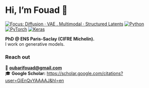 # Hi, I’m Fouad 👋

[![Focus: Diffusion · VAE . Multimodal · Structured Latents](https://img.shields.io/badge/Focus-Diffusion_%7C_Multimodal_%7C_Structured%20Latents-blue)](#)
[![Python](https://img.shields.io/badge/Python-3.9%2B-informational)](#)
[![PyTorch](https://img.shields.io/badge/PyTorch-2.x-red)](#)
[![Keras](https://img.shields.io/badge/Keras--orange)](#)

**PhD @ ENS Paris-Saclay (CIFRE Michelin).**  
I work on generative models.

### Reach out
📧 **oubarifouad@gmail.com**  
🎓 **Google Scholar:** https://scholar.google.com/citations?user=GiEnQvYAAAAJ&hl=en
